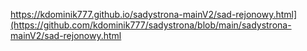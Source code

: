 https://kdominik777.github.io/sadystrona-mainV2/sad-rejonowy.html](https://github.com/kdominik777/sadystrona/blob/main/sadystrona-mainV2/sad-rejonowy.html
